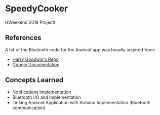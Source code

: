 # SpeedyCooker
HWeekend 2019 Project!

## References
A lot of the Bluetooth code for the Android app was heavily inspired from:
- [Harry Goodwin's Repo](https://github.com/HarryGoodwin/Arduino-Android-Sensors/blob/master/Android%20Sensor%20Code/Arduino%20Sensors/src/com/example/arduinosensors/MainActivity.java) 
- [Google Documentation](https://github.com/googlesamples/android-BluetoothChat/blob/master/Application/src/main/java/com/example/android/bluetoothchat/BluetoothChatService.java)

## Concepts Learned
- Notifications Implementation
- Bluetooth I/O and Implementation
- Linking Android Application with Arduino Implementation (Bluetooth communication)

